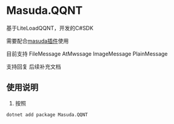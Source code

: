 # Masuda.QQNT

基于LiteLoadQQNT，开发的C#SDK

需要配合[masuda插件](https://github.com/ssccinng/Masuda.LLPlugin)使用

目前支持 FileMessage AtMwssage ImageMessage PlainMessage

支持回复 后续补充文档

## 使用说明
1. 按照


```
dotnet add package Masuda.QQNT
```
